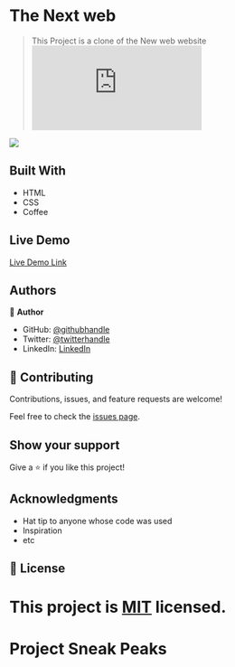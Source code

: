 # The Next web

> This Project is a clone of the New web website ![](https://www.nytimes.com/2014/03/18/science/space/detection-of-waves-in-space-buttresses-landmark-theory-of-big-bang.html?_r=0)

![](/images/projectpreview.png)



## Built With
- HTML
- CSS
- Coffee


## Live Demo

[Live Demo Link](https://anasscodes.github.io/The-next-web/)


## Authors

👤 **Author**

- GitHub: [@githubhandle](https://github.com/Anasscodes)
- Twitter: [@twitterhandle](https://twitter.com/AnassTantane)
- LinkedIn: [LinkedIn](https://www.linkedin.com/in/anass-tantane-706172194/)



## 🤝 Contributing

Contributions, issues, and feature requests are welcome!

Feel free to check the [issues page](issues/).

## Show your support

Give a ⭐️ if you like this project!

## Acknowledgments

- Hat tip to anyone whose code was used
- Inspiration
- etc

## 📝 License

This project is [MIT](lic.url) licensed.
=======
# Project Sneak Peaks

